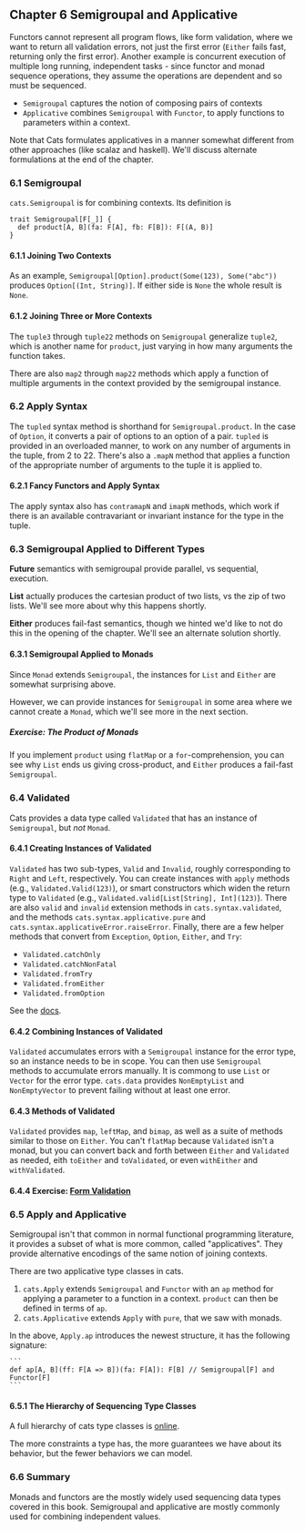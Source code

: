 ## Chapter 6 Semigroupal and Applicative

Functors cannot represent all program flows, like form validation, where we want to return
all validation errors, not just the first error (`Either` fails fast, returning only the first error).
Another example is concurrent execution of multiple long running, independent tasks - since functor
and monad sequence operations, they assume the operations are dependent and so must be sequenced.

* `Semigroupal` captures the notion of composing pairs of contexts
* `Applicative` combines `Semigroupal` with `Functor`, to apply functions to parameters within a context.

Note that Cats formulates applicatives in a manner somewhat different from other approaches
(like scalaz and haskell). We'll discuss alternate formulations at the end of the chapter.

### 6.1 Semigroupal

`cats.Semigroupal` is for combining contexts. Its definition is

```
trait Semigroupal[F[_]] {
  def product[A, B](fa: F[A], fb: F[B]): F[(A, B)]
}
```

#### 6.1.1 Joining Two Contexts

As an example, `Semigroupal[Option].product(Some(123), Some("abc"))` produces `Option[(Int, String)]`.
If either side is `None` the whole result is `None`.

#### 6.1.2 Joining Three or More Contexts

The `tuple3` through `tuple22` methods on `Semigroupal` generalize `tuple2`, which is another name for
`product`, just varying in how many arguments the function takes.

There are also `map2` through `map22` methods which apply a function of multiple arguments in the
context provided by the semigroupal instance.

### 6.2 Apply Syntax

The `tupled` syntax method is shorthand for `Semigroupal.product`. In the case of `Option`, it converts
a pair of options to an option of a pair. `tupled` is provided in an overloaded manner, to work on any
number of arguments in the tuple, from 2 to 22. There's also a `.mapN` method that applies a function of
the appropriate number of arguments to the tuple it is applied to.

#### 6.2.1 Fancy Functors and Apply Syntax

The apply syntax also has `contramapN` and `imapN` methods, which work if there is an available
contravariant or invariant instance for the type in the tuple.

### 6.3 Semigroupal Applied to Different Types

**Future** semantics with semigroupal provide parallel, vs sequential, execution.

**List** actually produces the cartesian product of two lists, vs the zip of two lists. We'll see more
about why this happens shortly.

**Either** produces fail-fast semantics, though we hinted we'd like to not do this in the opening of
the chapter. We'll see an alternate solution shortly.

#### 6.3.1 Semigroupal Applied to Monads

Since `Monad` extends `Semigroupal`, the instances for `List` and `Either` are somewhat surprising above.

However, we can provide instances for `Semigroupal` in some area where we cannot create a `Monad`,
which we'll see more in the next section.

##### Exercise: The Product of Monads

If you implement `product` using `flatMap` or a `for`-comprehension, you can see why `List` ends us
giving cross-product, and `Either` produces a fail-fast `Semigroupal`.

### 6.4 Validated

Cats provides a data type called `Validated` that has an instance of `Semigroupal`, but _not_ `Monad`.

#### 6.4.1 Creating Instances of Validated

`Validated` has two sub-types, `Valid` and `Invalid`, roughly corresponding to `Right` and `Left`,
respectively. You can create instances with `apply` methods (e.g., `Validated.Valid(123)`), or smart
constructors which widen the return type to `Validated` (e.g., `Validated.valid[List[String], Int](123)`).
There are also `valid` and `invalid` extension methods in `cats.syntax.validated`, and the methods
`cats.syntax.applicative.pure` and `cats.syntax.applicativeError.raiseError`. Finally, there are a few
helper methods that convert from `Exception`, `Option`, `Either`, and `Try`:

* `Validated.catchOnly`
* `Validated.catchNonFatal`
* `Validated.fromTry`
* `Validated.fromEither`
* `Validated.fromOption`

See the [docs](https://typelevel.org/cats/api/cats/data/Validated.html).

#### 6.4.2 Combining Instances of Validated

`Validated` accumulates errors with a `Semigroupal` instance for the error type, so an instance needs to
be in scope. You can then use `Semigroupal` methods to accumulate errors manually. It is commong to use
`List` or `Vector` for the error type. `cats.data` provides `NonEmptyList` and `NonEmptyVector` to prevent
failing without at least one error.

#### 6.4.3 Methods of Validated

`Validated` provides `map`, `leftMap`, and `bimap`, as well as a suite of methods similar to those on
`Either`. You can't `flatMap` because `Validated` isn't a monad, but you can convert back and forth between
`Either` and `Validated` as needed, eith `toEither` and `toValidated`, or even `withEither` and
`withValidated`.

#### 6.4.4 Exercise: [Form Validation](form-validation)

### 6.5 Apply and Applicative

Semigroupal isn't that common in normal functional programming literature, it provides a subset of
what is more common, called "applicatives". They provide alternative encodings of the same notion
of joining contexts.

There are two applicative type classes in cats.

1. `cats.Apply` extends `Semigroupal` and `Functor` with an `ap` method for applying a parameter to
    a function in a context. `product` can then be defined in terms of `ap`.
2. `cats.Applicative` extends `Apply` with `pure`, that we saw with monads.

In the above, `Apply.ap` introduces the newest structure, it has the following signature:

    ```
    def ap[A, B](ff: F[A => B])(fa: F[A]): F[B] // Semigroupal[F] and Functor[F]
    ```

#### 6.5.1 The Hierarchy of Sequencing Type Classes

A full hierarchy of cats type classes is [online](https://github.com/tpolecat/cats-infographic).

The more constraints a type has, the more guarantees we have about its behavior, but the fewer
behaviors we can model.

### 6.6 Summary

Monads and functors are the mostly widely used sequencing data types covered in this book. Semigroupal
and applicative are mostly commonly used for combining independent values.

